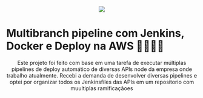 <center><img src="https://www.jenkins.io/images/logos/jenkins/jenkins.svg" align="center" /></center>

# Multibranch pipeline com Jenkins, Docker e Deploy na AWS 🤵🏻‍♂️🐳

<center>Este projeto foi feito com base em uma tarefa de executar múltiplas pipelines de deploy automático de diversas APIs node da empresa onde trabalho atualmente. Recebi a demanda de desenvolver diversas pipelines e optei por organizar todos os Jenkinsfiles das APIs em um repositorio com muultiplas ramificaçãoes</center>
